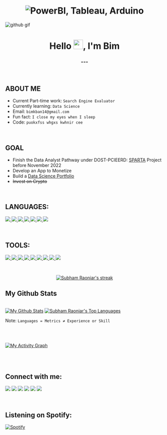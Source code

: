 <h1 align=center><img src="https://readme-typing-svg.herokuapp.com?font=jetbrains+mono&color=%FFCC1D&size=22&center=true&vCenter=true&lines=PowerBI%2C+Tableau%2C+Arduino;Linux%2C+Python%2C+SQL" alt="PowerBI, Tableau, Arduino"></h1>

![github gif](https://user-images.githubusercontent.com/69740889/152499334-f5d036e9-e0be-46c1-83ee-fe3f1cc8ad70.gif)

<h1 align="center">Hello <img src="https://raw.githubusercontent.com/MartinHeinz/MartinHeinz/master/wave.gif" width="30px">, I'm Bim</h1>
<h3 align="center"> --- </h3>
 
<br />

## ABOUT ME

+ Current Part-time work: `Search Engine Evaluator` 
+ Currently learning: `Data Science`
+ Email: `bimkban14@gmail.com`
+ Fun fact: `I close my eyes when I sleep`
+ Code: `puokxfss whgxs kwhnir cee` 

<br />

## GOAL

+ Finish the Data Analyst Pathway under DOST-PCIEERD: [SPARTA](https://coursebank.ph/sparta/) Project before November 2022
+ Develop an App to Monetize
+ Build a [Data Science Portfolio](https://www.youtube.com/watch?v=QmkXG_uGHrM&t=64s)
+ ~~Invest on Crypto~~

<br />

## LANGUAGES:

<a href="https://visualstudio.microsoft.com/vs/features/cplusplus/" target="_blank"> <img src="https://img.icons8.com/color/48/000000/c-plus-plus-logo.png"/> </a>
<a href="https://www.python.org" target="_blank"> <img src="https://img.icons8.com/color/48/000000/python.png"/> </a>
<a href="https://developer.mozilla.org/en-US/docs/Web/JavaScript" target="_blank"> <img src="https://img.icons8.com/color/48/000000/javascript.png"/> </a> 
<a href="https://www.w3.org/html/" target="_blank"> <img src="https://img.icons8.com/color/48/000000/html-5.png"/> </a> 
<a href="https://www.w3schools.com/css/" target="_blank"> <img src="https://img.icons8.com/color/48/000000/css3.png"/> </a>
<a href="https://dart.dev/" target="_blank"> <img src="https://img.icons8.com/color/48/000000/dart.png"/> </a>
<a href="https://kotlinlang.org/" target="_blank"> <img src="https://img.icons8.com/color/48/000000/kotlin.png"/> </a>
 </a>

<br />

## TOOLS:

<a href="https://www.arduino.cc/" target="_blank"> <img src="https://img.icons8.com/color/48/000000/arduino.png"/> </a>
<a href="https://visualstudio.microsoft.com/downloads/" target="_blank"> <img src="https://img.icons8.com/fluency/48/000000/visual-studio-code-2019.png"/> </a>
<a href="https://visualstudio.microsoft.com/downloads/" target="_blank"> <img src="https://img.icons8.com/fluency/48/000000/visual-studio-2019.png"/> </a>
<a href="https://flutter.dev/docs/get-started/install" target="_blank"> <img src="https://img.icons8.com/color/48/000000/flutter.png"/> </a>
<a href="https://www.jetbrains.com/pycharm/download/#section=windows" target="_blank"> <img src="https://img.icons8.com/color/48/000000/pycharm.png"/> </a>
<a href="https://developer.android.com/studio" target="_blank"> <img src="https://img.icons8.com/color/48/000000/android-studio--v3.png"/> </a>
<a href="https://git-scm.com/" target="_blank"> <img src="https://img.icons8.com/color/48/000000/git.png"/> </a>
<a href="https://firebase.google.com/" target="_blank"> <img src="https://img.icons8.com/color/48/000000/firebase.png"/> </a>
<a href="https://powerbi.microsoft.com/en-us/" target="_blank"> <img src="https://img.icons8.com/color/48/000000/power-bi.png"/> </a>

<!-- [![React Badge](https://img.shields.io/badge/-React-61DBFB?style=for-the-badge&labelColor=black&logo=react&logoColor=61DBFB)](#)  [![Javascript Badge](https://img.shields.io/badge/-Javascript-F0DB4F?style=for-the-badge&labelColor=black&logo=javascript&logoColor=F0DB4F)](#) [![Typescript Badge](https://img.shields.io/badge/-Typescript-007acc?style=for-the-badge&labelColor=black&logo=typescript&logoColor=007acc)](#) [![Nodejs Badge](https://img.shields.io/badge/-Nodejs-3C873A?style=for-the-badge&labelColor=black&logo=node.js&logoColor=3C873A)](#) [![GraphQL Badge](https://img.shields.io/badge/-GraphQl-e535ab?style=for-the-badge&labelColor=black&logo=node.js&logoColor=e535ab)](#) -->
<br/>

<p align="center">
    <a href="https://github.com/bimkheros/github-readme-streak-stats">
        <img title="🔥 Get streak stats for your profile at git.io/streak-stats" alt="Subham Raoniar's streak" src="https://github-readme-streak-stats.herokuapp.com/?user=bimkheros&theme=black-ice&hide_border=true&stroke=0000&background=060A0CD0"/>
    </a>
</p>


## My Github Stats

  <br/>
    <a href="https://github.com/bimkheros/github-readme-stats"><img alt="My Github Stats" src="https://github-readme-stats.vercel.app/api?username=bimkheros&show_icons=true&count_private=true&theme=react&hide_border=true&bg_color=0D1117" /></a>
  <a href="https://github.com/bimkheros/github-readme-stats"><img alt="Subham Raoniar's Top Languages" src="https://github-readme-stats.vercel.app/api/top-langs/?username=bimkheros&langs_count=8&count_private=true&layout=compact&theme=react&hide_border=true&bg_color=0D1117" /></a>
  <br/>

Note: `Languages = Metrics ≠ Experience or Skill`


<br/>
<br/>

<a href="https://github.com/bimkheros/github-readme-activity-graph"><img alt="My Activity Graph" src="https://activity-graph.herokuapp.com/graph?username=bimkheros&bg_color=0D1117&color=5BCDEC&line=5BCDEC&point=FFFFFF&hide_border=true" /></a>

<br/>
<br/>

## Connect with me:
<p align="left">

<a href = "https://www.linkedin.com/in/bimkherosbandilla/"> <img src="https://img.icons8.com/fluent/48/000000/linkedin.png"/></a>
<a href = "https://twitter.com/BimKheros"> <img src="https://img.icons8.com/fluent/48/000000/twitter.png"/></a>
<a href = "https://web.facebook.com/hi.imbim/"> <img src="https://img.icons8.com/fluency/48/000000/facebook-messenger--v2.png"/></a> 
<a href = "https://www.twitch.tv/adapt_or"> <img src="https://img.icons8.com/fluency/48/000000/twitch.png"/></a>
<a href = "https://www.reddit.com/user/adaptor1001"> <img src="https://img.icons8.com/color/48/000000/reddit.png"/></a>
<a href = "https://open.spotify.com/user/y782ckd6xm97f96vmu6lkkhcr?si=de02eb000bf64913"> <img src="https://img.icons8.com/fluency/48/000000/spotify.png"/></a>
    
<br/>    
    
## Listening on Spotify:
  
[![Spotify](https://spotify-github-integration.vercel.app/api/spotify)](https://open.spotify.com/user/y782ckd6xm97f96vmu6lkkhcr)
